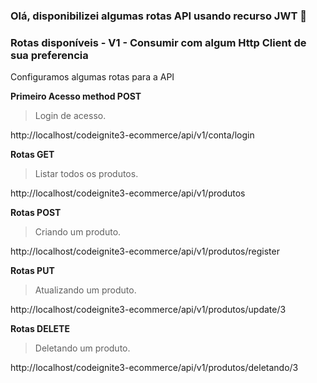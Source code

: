 ### Olá, disponibilizei algumas rotas API usando recurso JWT 👋

### Rotas disponíveis - V1 - Consumir com algum Http Client de sua preferencia

Configuramos algumas rotas para a API

**Primeiro Acesso method POST**

> Login de acesso.

http://localhost/codeignite3-ecommerce/api/v1/conta/login

**Rotas GET**

> Listar todos os produtos.

http://localhost/codeignite3-ecommerce/api/v1/produtos

**Rotas POST**

> Criando um produto.

http://localhost/codeignite3-ecommerce/api/v1/produtos/register

**Rotas PUT**

> Atualizando um produto.

http://localhost/codeignite3-ecommerce/api/v1/produtos/update/3

**Rotas DELETE**

> Deletando um produto.

http://localhost/codeignite3-ecommerce/api/v1/produtos/deletando/3
